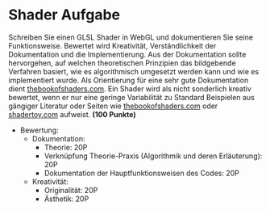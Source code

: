 # Shader Aufgabe
Schreiben Sie einen GLSL Shader in WebGL und dokumentieren Sie seine Funktionsweise. Bewertet wird Kreativität, Verständlichkeit der Dokumentation und die Implementierung. Aus der Dokumentation sollte hervorgehen, auf welchen theoretischen Prinzipien das bildgebende Verfahren basiert, wie es algorithmisch umgesetzt werden kann und wie es implementiert wurde.  Als Orientierung für eine sehr gute Dokumentation dient [thebookofshaders.com](https://thebookofshaders.com/). Ein Shader wird  als nicht sonderlich kreativ bewertet, wenn er nur  eine geringe Variabilität zu Standard Beispielen aus gängiger Literatur oder Seiten wie [thebookofshaders.com](https://thebookofshaders.com/) oder [shadertoy.com](https://www.shadertoy.com/) aufweist. **(100 Punkte)**

- Bewertung:
    - Dokumentation:
        - Theorie: 20P
        - Verknüpfung Theorie-Praxis (Algorithmik und deren Erläuterung): 20P
        - Dokumentation der Hauptfunktionsweisen des Codes: 20P
    - Kreativität:
        - Originalität: 20P
        - Ästhetik: 20P